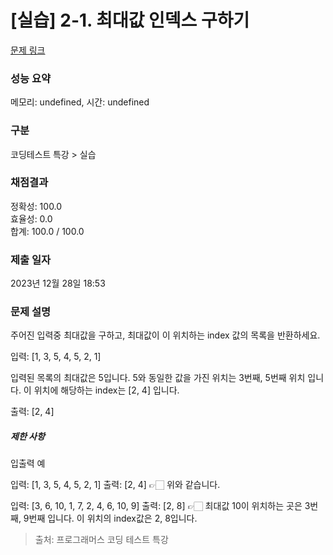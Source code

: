 # [실습] 2-1. 최대값 인덱스 구하기


[문제 링크](https://campus.programmers.co.kr/tryouts/110004/challenges#) 

### 성능 요약

메모리: undefined, 시간: undefined

### 구분

코딩테스트 특강 > 실습

### 채점결과

정확성: 100.0<br/>효율성: 0.0<br/>합계: 100.0 / 100.0

### 제출 일자

2023년 12월 28일 18:53

### 문제 설명

<p>주어진 입력중 최대값을 구하고, 최대값이 이 위치하는 index 값의 목록을 반환하세요.

입력:
[1, 3, 5, 4, 5, 2, 1]

입력된 목록의 최대값은 5입니다.
5와 동일한 값을 가진 위치는 3번째, 5번째 위치 입니다.
이 위치에 해당하는 index는 [2, 4] 입니다.

출력:
[2, 4]</p>

<h5>제한 사항</h5>

입출력 예

입력: [1, 3, 5, 4, 5, 2, 1]
출력: [2, 4]
👉🏻 위와 같습니다.

입력: [3, 6, 10, 1, 7, 2, 4, 6, 10, 9]
출력: [2, 8]
👉🏻 최대값 10이 위치하는 곳은 3번째, 9번째 입니다. 이 위치의 index값은 2, 8입니다.


> 출처: 프로그래머스 코딩 테스트 특강